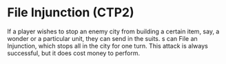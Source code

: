 # File Injunction (CTP2)

If a player wishes to stop an enemy city from building a certain item, say, a wonder or a particular unit, they can send in the suits. s can File an Injunction, which stops all in the city for one turn. This attack is always successful, but it does cost money to perform.